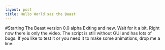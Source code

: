 ```yaml
---
layout: post
title: Hello World saz the Beast 
---
```

#Starting The Beast version 0.0 alpha
Exiting and new. Wait for it a bit. Right now there is only the video. The script is still without GUI and has lots of bugs. If you like to test it or you need it to make some animations, drop me a line.  